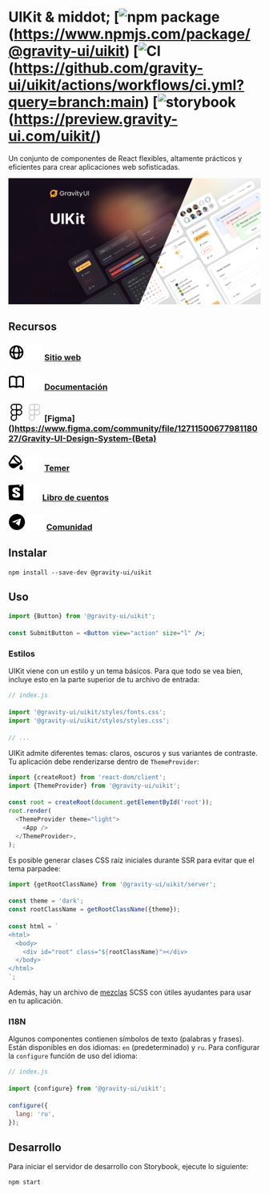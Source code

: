 # UIKit & middot; [![npm package](https://img.shields.io/npm/v/@gravity-ui/uikit) (https://www.npmjs.com/package/@gravity-ui/uikit) [![CI](https://img.shields.io/github/actions/workflow/status/gravity-ui/uikit/.github/workflows/ci.yml?branch=main&label=CI&logo=github) (https://github.com/gravity-ui/uikit/actions/workflows/ci.yml?query=branch:main) [![storybook](https://img.shields.io/badge/Storybook-deployed-ff4685) (https://preview.gravity-ui.com/uikit/)

Un conjunto de componentes de React flexibles, altamente prácticos y eficientes para crear aplicaciones web sofisticadas.

<!--GITHUB_BLOCK-->

![Cover image](https://raw.githubusercontent.com/gravity-ui/uikit/main/docs/assets/uikit_cover.png)

## Recursos

### ![Globe Logo Light](https://raw.githubusercontent.com/gravity-ui/uikit/main/docs/assets/globe_light.svg#gh-light-mode-only) ![Globe Logo Dark](https://raw.githubusercontent.com/gravity-ui/uikit/main/docs/assets/globe_dark.svg#gh-dark-mode-only) [Sitio web](https://gravity-ui.com)

### ![Documentation Logo Light](https://raw.githubusercontent.com/gravity-ui/uikit/main/docs/assets/book-open_light.svg#gh-light-mode-only) ![Documentation Logo Dark](https://raw.githubusercontent.com/gravity-ui/uikit/main/docs/assets/book-open_dark.svg#gh-dark-mode-only) [Documentación](https://gravity-ui.com/components/uikit/alert)

### ![Figma Logo Light](https://raw.githubusercontent.com/gravity-ui/uikit/main/docs/assets/figma_light.svg#gh-light-mode-only) ![Figma Logo Dark](https://raw.githubusercontent.com/gravity-ui/uikit/main/docs/assets/figma_dark.svg#gh-dark-mode-only) [Figma] ()<https://www.figma.com/community/file/1271150067798118027/Gravity-UI-Design-System-(Beta)>

### ![Themer Logo Light](https://raw.githubusercontent.com/gravity-ui/uikit/main/docs/assets/bucket-paint_light.svg#gh-light-mode-only) ![Themer Logo Dark](https://raw.githubusercontent.com/gravity-ui/uikit/main/docs/assets/bucket-paint_dark.svg#gh-dark-mode-only) [Temer](https://gravity-ui.com/themer)

### ![Storybook Logo Light](https://raw.githubusercontent.com/gravity-ui/uikit/main/docs/assets/storybook_light.svg#gh-light-mode-only) ![Storybook Logo Dark](https://raw.githubusercontent.com/gravity-ui/uikit/main/docs/assets/storybook_dark.svg#gh-dark-mode-only) [Libro de cuentos](https://preview.gravity-ui.com/uikit/)

### ![Community Logo Light](https://raw.githubusercontent.com/gravity-ui/uikit/main/docs/assets/telegram_light.svg#gh-light-mode-only) ![Community Logo Dark](https://raw.githubusercontent.com/gravity-ui/uikit/main/docs/assets/telegram_dark.svg#gh-dark-mode-only) [Comunidad](https://t.me/gravity_ui)

<!--/GITHUB_BLOCK-->

## Instalar

```shell
npm install --save-dev @gravity-ui/uikit
```

## Uso

```jsx
import {Button} from '@gravity-ui/uikit';

const SubmitButton = <Button view="action" size="l" />;
```

### Estilos

UIKit viene con un estilo y un tema básicos. Para que todo se vea bien, incluye esto en la parte superior de tu archivo de entrada:

```js
// index.js

import '@gravity-ui/uikit/styles/fonts.css';
import '@gravity-ui/uikit/styles/styles.css';

// ...
```

UIKit admite diferentes temas: claros, oscuros y sus variantes de contraste. Tu aplicación debe renderizarse dentro de `ThemeProvider`:

```js
import {createRoot} from 'react-dom/client';
import {ThemeProvider} from '@gravity-ui/uikit';

const root = createRoot(document.getElementById('root'));
root.render(
  <ThemeProvider theme="light">
    <App />
  </ThemeProvider>,
);
```

Es posible generar clases CSS raíz iniciales durante SSR para evitar que el tema parpadee:

```js
import {getRootClassName} from '@gravity-ui/uikit/server';

const theme = 'dark';
const rootClassName = getRootClassName({theme});

const html = `
<html>
  <body>
    <div id="root" class="${rootClassName}"></div>
  </body>
</html>
`;
```

Además, hay un archivo de [mezclas](styles/mixins.scss) SCSS con útiles ayudantes para usar en tu aplicación.

### I18N

Algunos componentes contienen símbolos de texto (palabras y frases). Están disponibles en dos idiomas: `en` (predeterminado) y `ru`.
Para configurar la `configure` función de uso del idioma:

```js
// index.js

import {configure} from '@gravity-ui/uikit';

configure({
  lang: 'ru',
});
```

## Desarrollo

Para iniciar el servidor de desarrollo con Storybook, ejecute lo siguiente:

```shell
npm start
```
